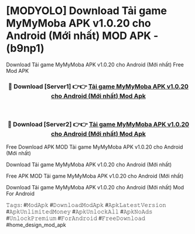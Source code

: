 # [MODYOLO] Download Tải game MyMyMoba APK v1.0.20 cho Android (Mới nhất) MOD APK - (b9np1)
Download Tải game MyMyMoba APK v1.0.20 cho Android (Mới nhất) Free Mod APK

<div align="center">
<h3>🔴 Download [Server1] 👉👉 <a href="https://apk-comot.site?title=Tải_game_MyMyMoba_APK_v1.0.20_cho_Android_(Mới_nhất)">Tải game MyMyMoba APK v1.0.20 cho Android (Mới nhất) Mod Apk</a></h3><br>

<h3>🔴 Download [Server2] 👉👉 <a href="https://apk-comot.site?title=Tải_game_MyMyMoba_APK_v1.0.20_cho_Android_(Mới_nhất)">Tải game MyMyMoba APK v1.0.20 cho Android (Mới nhất) Mod Apk</a></h3>
</div>


Free Download APK MOD Tải game MyMyMoba APK v1.0.20 cho Android (Mới nhất)

Download Tải game MyMyMoba APK v1.0.20 cho Android (Mới nhất) 

Free APK MOD Tải game MyMyMoba APK v1.0.20 cho Android (Mới nhất) 

Download Tải game MyMyMoba APK v1.0.20 cho Android (Mới nhất) Mod For Android

𝚃𝚊𝚐𝚜: #𝙼𝚘𝚍𝙰𝚙𝚔 #𝙳𝚘𝚠𝚗𝚕𝚘𝚊𝚍𝙼𝚘𝚍𝙰𝚙𝚔 #𝙰𝚙𝚔𝙻𝚊𝚝𝚎𝚜𝚝𝚅𝚎𝚛𝚜𝚒𝚘𝚗 #𝙰𝚙𝚔𝚄𝚗𝚕𝚒𝚖𝚒𝚝𝚎𝚍𝙼𝚘𝚗𝚎𝚢 #𝙰𝚙𝚔𝚄𝚗𝚕𝚘𝚌𝚔𝙰𝚕𝚕 #𝙰𝚙𝚔𝙽𝚘𝙰𝚍𝚜 #𝚄𝚗𝚕𝚘𝚌𝚔𝙿𝚛𝚎𝚖𝚒𝚞𝚖 #𝙵𝚘𝚛𝙰𝚗𝚍𝚛𝚘𝚒𝚍 #𝙵𝚛𝚎𝚎𝙳𝚘𝚠𝚗𝚕𝚘𝚊𝚍 #home_design_mod_apk